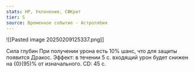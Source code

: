 ```yaml
---
stats: HP, Уклонение, СФКрит
tier: S
source: Временное событие - Астролябия
---
```

![[Pasted image 20250209125337.png]]

Сила глубин 
При получении урона есть 10% шанс, что для защиты появится Дракос. Эффект: в течении 5 с. входящий урон будет снижен на {0}(95)% от изначального. CD: 45 с.
